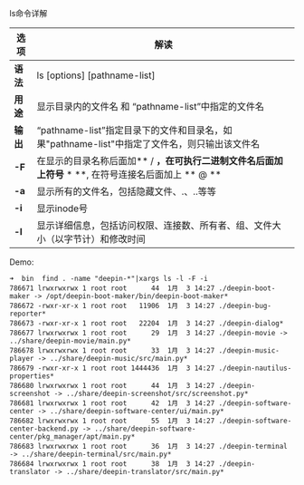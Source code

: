 ls命令详解

|  选项      |   解读      |
|------------|-------------|
| **语法**       | ls [options] [pathname-list]|
| **用途**       | 显示目录内的文件名 和 “pathname-list”中指定的文件名|
| **输出**       | “pathname-list”指定目录下的文件和目录名，如果"pathname-list"中指定了文件名，则只输出该文件名|
| **-F**         | 在显示的目录名称后面加** / **，在可执行二进制文件名后面加上符号** * **, 在符号连接名后面加上 ** @ **|
| **-a**         | 显示所有的文件名，包括隐藏文件、.、..等等|
| **-i**         | 显示inode号|
| **-l**         | 显示详细信息，包括访问权限、连接数、所有者、组、文件大小（以字节计）和修改时间



Demo:

    ➜  bin  find . -name "deepin-*"|xargs ls -l -F -i
    786671 lrwxrwxrwx 1 root root      44  1月  3 14:27 ./deepin-boot-maker -> /opt/deepin-boot-maker/bin/deepin-boot-maker*
    786672 -rwxr-xr-x 1 root root   11906  1月  3 14:27 ./deepin-bug-reporter*
    786673 -rwxr-xr-x 1 root root   22204  1月  3 14:27 ./deepin-dialog*
    786677 lrwxrwxrwx 1 root root      29  1月  3 14:27 ./deepin-movie -> ../share/deepin-movie/main.py*
    786678 lrwxrwxrwx 1 root root      33  1月  3 14:27 ./deepin-music-player -> ../share/deepin-music/src/main.py*
    786679 -rwxr-xr-x 1 root root 1444436  1月  3 14:27 ./deepin-nautilus-properties*
    786680 lrwxrwxrwx 1 root root      44  1月  3 14:27 ./deepin-screenshot -> ../share/deepin-screenshot/src/screenshot.py*
    786681 lrwxrwxrwx 1 root root      42  1月  3 14:27 ./deepin-software-center -> ../share/deepin-software-center/ui/main.py*
    786682 lrwxrwxrwx 1 root root      55  1月  3 14:27 ./deepin-software-center-backend.py -> ../share/deepin-software-center/pkg_manager/apt/main.py*
    786683 lrwxrwxrwx 1 root root      36  1月  3 14:27 ./deepin-terminal -> ../share/deepin-terminal/src/main.py*
    786684 lrwxrwxrwx 1 root root      38  1月  3 14:27 ./deepin-translator -> ../share/deepin-translator/src/main.py*

